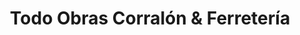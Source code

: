 ---
title: "Todo Obras Corralón & Ferretería"
url: /cutral-co/todo-obras-corralon-y-ferreteria/
shop: hardware
---